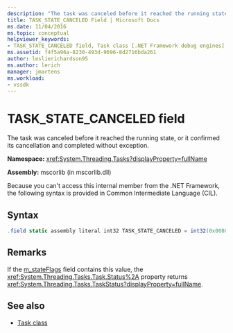 ```yaml
---
description: "The task was canceled before it reached the running state, or it confirmed its cancellation and completed without exception."
title: TASK_STATE_CANCELED Field | Microsoft Docs
ms.date: 11/04/2016
ms.topic: conceptual
helpviewer_keywords:
- TASK_STATE_CANCELED field, Task class [.NET Framework debug engines]
ms.assetid: f4f5a96a-8230-493d-9696-8d2716bda261
author: leslierichardson95
ms.author: lerich
manager: jmartens
ms.workload:
- vssdk
---
```

# TASK_STATE_CANCELED field
The task was canceled before it reached the running state, or it confirmed its cancellation and completed without exception.

 **Namespace:** <xref:System.Threading.Tasks?displayProperty=fullName>

 **Assembly:** mscorlib (in mscorlib.dll)

 Because you can't access this internal member from the .NET Framework, the following syntax is provided in Common Intermediate Language (CIL).

## Syntax

```csharp
.field static assembly literal int32 TASK_STATE_CANCELED = int32(0x00800000)
```

## Remarks
 If the [m_stateFlags](../../extensibility/debugger/m-stateflags-field.md) field contains this value, the <xref:System.Threading.Tasks.Task.Status%2A> property returns <xref:System.Threading.Tasks.TaskStatus?displayProperty=fullName>.

## See also
- [Task class](../../extensibility/debugger/task-class-internal-members.md)
